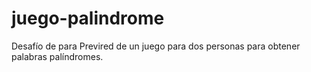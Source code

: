 # juego-palindrome
Desafío de para Previred de un juego para dos personas para obtener palabras palíndromes.
